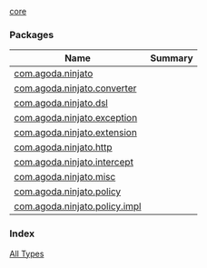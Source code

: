 [core](./index.md)

### Packages

| Name | Summary |
|---|---|
| [com.agoda.ninjato](com.agoda.ninjato/index.md) |  |
| [com.agoda.ninjato.converter](com.agoda.ninjato.converter/index.md) |  |
| [com.agoda.ninjato.dsl](com.agoda.ninjato.dsl/index.md) |  |
| [com.agoda.ninjato.exception](com.agoda.ninjato.exception/index.md) |  |
| [com.agoda.ninjato.extension](com.agoda.ninjato.extension/index.md) |  |
| [com.agoda.ninjato.http](com.agoda.ninjato.http/index.md) |  |
| [com.agoda.ninjato.intercept](com.agoda.ninjato.intercept/index.md) |  |
| [com.agoda.ninjato.misc](com.agoda.ninjato.misc/index.md) |  |
| [com.agoda.ninjato.policy](com.agoda.ninjato.policy/index.md) |  |
| [com.agoda.ninjato.policy.impl](com.agoda.ninjato.policy.impl/index.md) |  |

### Index

[All Types](alltypes/index.md)